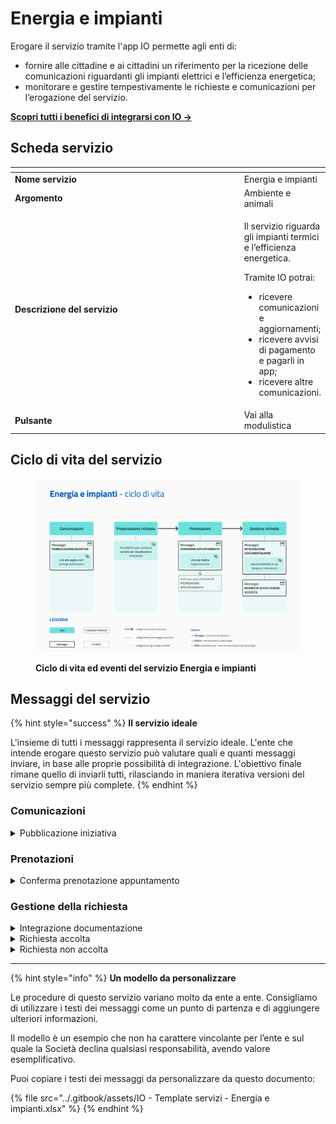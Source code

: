 # Energia e impianti

Erogare il servizio tramite l'app IO permette agli enti di:

* fornire alle cittadine e ai cittadini un riferimento per la ricezione delle comunicazioni riguardanti gli impianti elettrici e l’efficienza energetica;
* monitorare e gestire tempestivamente le richieste e comunicazioni per l’erogazione del servizio.

[**Scopri tutti i benefici di integrarsi con IO →** ](https://docs.pagopa.it/manuale-servizi/lapp-io/cose-io-e-qual-e-il-suo-obiettivo#perche-un-ente-dovrebbe-integrarsi-con-io)

## Scheda servizio <a href="#scheda-servizio" id="scheda-servizio"></a>

<table data-header-hidden><thead><tr><th width="373"></th><th></th></tr></thead><tbody><tr><td><strong>Nome servizio</strong></td><td>Energia e impianti</td></tr><tr><td><strong>Argomento</strong></td><td>Ambiente e animali</td></tr><tr><td><strong>Descrizione del servizio</strong></td><td><p>Il servizio riguarda gli impianti termici e l’efficienza energetica.</p><p></p><p>Tramite IO potrai:</p><ul><li>ricevere comunicazioni e aggiornamenti;</li><li>ricevere avvisi di pagamento e pagarli in app;</li><li>ricevere altre comunicazioni.</li></ul></td></tr><tr><td><strong>Pulsante</strong></td><td>Vai alla modulistica</td></tr></tbody></table>

## Ciclo di vita del servizio

<figure><img src="../.gitbook/assets/image (19).png" alt=""><figcaption><p><strong>Ciclo di vita ed eventi del servizio Energia e impianti</strong></p></figcaption></figure>

## Messaggi del servizio

{% hint style="success" %}
**Il servizio ideale**

L'insieme di tutti i messaggi rappresenta il servizio ideale. L'ente che intende erogare questo servizio può valutare quali e quanti messaggi inviare, in base alle proprie possibilità di integrazione. L'obiettivo finale rimane quello di inviarli tutti, rilasciando in maniera iterativa versioni del servizio sempre più complete.
{% endhint %}

### Comunicazioni

<details>

<summary>Pubblicazione iniziativa</summary>

**🖋 Titolo del messaggio:** C'è una nuova iniziativa

🗒 **Testo del messaggio**:&#x20;

\[Inserire qui la descrizione dell'iniziativa, da compilare a cura e responsabilità dell'ente]

Per ulteriori informazioni, \[visita questo sito]\(URL).

**🪄 Pulsante:** n/a

***

**Destinatari**: I cittadini residenti nell’area di azione del servizio che hanno manifestato interesse verso il servizio.

**Quando inviarlo**: Quando è disponibile una nuova iniziativa.

**User story**: Come cittadino voglio ricevere aggiornamenti sulle nuove iniziative.

</details>

### Prenotazioni

<details>

<summary>Conferma prenotazione appuntamento</summary>

:sparkles:<mark style="color:blue;">**Messaggio Premium**</mark> — Se hai un contratto Premium, ti consigliamo di configurare questo messaggio con promemoria Premium: i destinatari verranno avvisati dell‘avvicinarsi dell'appuntamento tramite notifica push.

***

**🖋 Titolo del messaggio:** Il tuo appuntamento

🗒 **Testo del messaggio:**

Hai prenotato un appuntamento presso \<sportello>.

Il numero di prenotazione è \<nnnn>.

**Dove:** \<indirizzo>

**Quando:** il \<gg/mm/aaaa> alle \<hh:mm>

Per ulteriori informazioni, \[visita questo sito]\(URL).

**🪄 Pulsante:** Disdici appuntamento&#x20;

***

**Destinatari:** I cittadini che hanno prenotato un appuntamento presso lo sportello.

**Quando inviarlo:** Quando l’ente conferma l’appuntamento.

**User story:** Come cittadino voglio ricevere comunicazione quando l’appuntamento è confermato.

</details>

### Gestione della richiesta

<details>

<summary>Integrazione documentazione</summary>

**🖋 Titolo del messaggio:** Richiesta di integrazione

🗒 **Testo del messaggio:**

Per elaborare la tua richiesta di \<oggetto della richiesta> abbiamo bisogno di ricevere entro il \<gg/mm/aaaa> altri documenti.

Per ulteriori informazioni, \[visita questo sito]\(URL).

**🪄 Pulsante:** Aggiungi documenti&#x20;

***

**Destinatari:** I cittadini residenti nell’area di azione del servizio che hanno inviato una richiesta all’ente.

**Quando inviarlo:** Quando l’ente ha bisogno di ulteriori documenti per l’elaborazione della richiesta.&#x20;

**User story:** Come cittadino voglio ricevere aggiornamenti sullo stato di avanzamento della mia richiesta.

</details>

<details>

<summary>Richiesta accolta</summary>

**🖋 Titolo del messaggio:** La tua richiesta è stata accolta

🗒 **Testo del messaggio:**

La tua richiesta di \<oggetto della richiesta> è stata accolta.

Per ulteriori informazioni, \[visita questo sito]\(URL).

**🪄 Pulsante:** n/a

***

**Destinatari:** I cittadini residenti nell’area di azione del servizio che hanno inviato una richiesta all’ente.

**Quando inviarlo:** Quando l’ente accoglie la richiesta.

**User story:** Come cittadino voglio ricevere aggiornamenti sull'esito della mia richiesta.

</details>

<details>

<summary>Richiesta non accolta</summary>

**🖋 Titolo del messaggio:** La tua richiesta non è stata accolta

🗒 **Testo del messaggio:**

La tua richiesta di \<oggetto della richiesta> non è stata accolta.

Per ulteriori informazioni, \[visita questo sito]\(URL).

**🪄 Pulsante:** n/a

***

**Destinatari:** I cittadini residenti nell’area di azione del servizio che hanno inviato una richiesta all’ente.

**Quando inviarlo:** Quando l’ente rigetta la richiesta.

**User story:** Come cittadino voglio ricevere aggiornamenti sull'esito della mia richiesta.

</details>

***

{% hint style="info" %}
**Un modello da personalizzare**

Le procedure di questo servizio variano molto da ente a ente. Consigliamo di utilizzare i testi dei messaggi come un punto di partenza e di aggiungere ulteriori informazioni.&#x20;

Il modello è un esempio che non ha carattere vincolante per l’ente e sul quale la Società declina qualsiasi responsabilità, avendo valore esemplificativo.

Puoi copiare i testi dei messaggi da personalizzare da questo documento:

{% file src="../.gitbook/assets/IO - Template servizi - Energia e impianti.xlsx" %}
{% endhint %}
